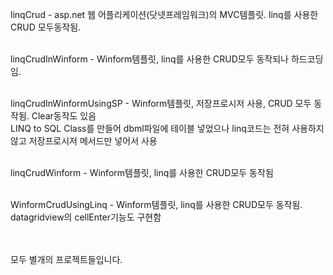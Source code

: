 linqCrud - asp.net 웹 어플리케이션(닷넷프레임워크)의 MVC템플릿. linq를 사용한 CRUD 모두동작됨.<br /><br/>

linqCrudInWinform - Winform템플릿, linq를 사용한 CRUD모두 동작되나 하드코딩임.<br /><br />

linqCrudInWinformUsingSP - Winform템플릿, 저장프로시저 사용, CRUD 모두 동작됨. Clear동작도 있음<br />
			LINQ to SQL Class를 만들어 dbml파일에 테이블 넣었으나 linq코드는 전혀 사용하지 않고 저장프로시저 메서드만 넣어서 사용<br /><br />

linqCrudWinform - Winform템플릿, linq를 사용한 CRUD모두 동작됨<br /><br />

WinformCrudUsingLinq - Winform템플릿, linq를 사용한 CRUD모두 동작됨. datagridview의 cellEnter기능도 구현함<br /><br /><br />


모두 별개의 프로젝트들입니다.